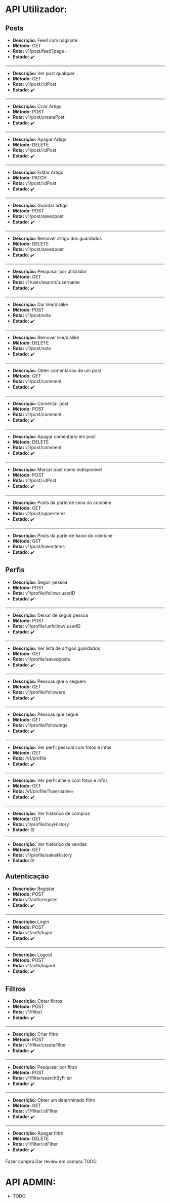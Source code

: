 # API Utilizador:

## Posts

- **Descrição:** Feed com paginate
- **Método:** GET
- **Rota:** v1/post/feed?page=
- **Estado:** :heavy_check_mark:

---

- **Descrição:** Ver post qualquer
- **Método:** GET
- **Rota:** v1/post/:idPost
- **Estado:** :heavy_check_mark:

---

- **Descrição:** Criar Artigo
- **Método:** POST
- **Rota:** v1/post/createPost
- **Estado:** :heavy_check_mark:

---

- **Descrição:** Apagar Artigo
- **Método:** DELETE
- **Rota:** v1/post/:idPost
- **Estado:** :heavy_check_mark:

---

- **Descrição:** Editar Artigo
- **Método:** PATCH
- **Rota:** v1/post/:idPost
- **Estado:** :heavy_check_mark:

---

- **Descrição:** Guardar artigo
- **Método:** POST
- **Rota:** v1/post/savedpost
- **Estado:** :heavy_check_mark:

---

- **Descrição:** Remover artigo dos guardados
- **Método:** DELETE
- **Rota:** v1/post/savedpost
- **Estado:** :heavy_check_mark:

---

- **Descrição:** Pesquisar por utilizador
- **Método:** GET
- **Rota:** v1/user/search/:username
- **Estado:** :heavy_check_mark:

---

- **Descrição:** Dar like/dislike
- **Método:** POST
- **Rota:** v1/post/vote
- **Estado:** :heavy_check_mark:

---
- **Descrição:** Remover like/dislike
- **Método:** DELETE
- **Rota:** v1/post/vote
- **Estado:** :heavy_check_mark:

---

- **Descrição:** Obter comentários de um post
- **Método:** GET
- **Rota:** v1/post/comment
- **Estado:** :heavy_check_mark:

---

- **Descrição:** Comentar post
- **Método:** POST
- **Rota:** v1/post/comment
- **Estado:** :heavy_check_mark:

---

- **Descrição:** Apagar comentário em post
- **Método:** DELETE
- **Rota:** v1/post/comment
- **Estado:** :heavy_check_mark:

---

- **Descrição:** Marcar post como indisponível
- **Método:** POST
- **Rota:** v1/post/:idPost
- **Estado:** :heavy_check_mark:

---

- **Descrição:** Posts da parte de cima do combine
- **Método:** GET
- **Rota:** v1/post/upperitems
- **Estado:** :heavy_check_mark:

---

- **Descrição:** Posts da parte de baixo do combine
- **Método:** GET
- **Rota:** v1/post/loweritems
- **Estado:** :heavy_check_mark:

## Perfis

- **Descrição:** Seguir pessoa
- **Método:** POST
- **Rota:** v1/profile/follow/:userID
- **Estado:** :heavy_check_mark:

---

- **Descrição:** Deixar de seguir pessoa
- **Método:** POST
- **Rota:** v1/profile/unfollow/:userID
- **Estado:** :heavy_check_mark:

---

- **Descrição:** Ver lista de artigos guardados
- **Método:** GET
- **Rota:** v1/profile/savedposts
- **Estado:** :heavy_check_mark:

---

- **Descrição:** Pessoas que o seguem
- **Método:** GET
- **Rota:** v1/profile/followers
- **Estado:** :heavy_check_mark:

---

- **Descrição:** Pessoas que segue
- **Método:** GET
- **Rota:** v1/profile/followings
- **Estado:** :heavy_check_mark:

---

- **Descrição:** Ver perfil pessoal com fotos e infos
- **Método:** GET
- **Rota:** /v1/profile
- **Estado:** :heavy_check_mark:

---

- **Descrição:** Ver perfil alheio com fotos e infos
- **Método:** GET
- **Rota:** /v1/profile/?username=
- **Estado:** :heavy_check_mark:

---

- **Descrição:** Ver histórico de compras
- **Método:** GET
- **Rota:** v1/profile/buyHistory
- **Estado:** &#9746;

---

- **Descrição:** Ver histórico de vendas
- **Método:** GET
- **Rota:** v1/profile/salesHistory
- **Estado:** &#9746;

## Autenticação

- **Descrição:** Registar
- **Método:** POST
- **Rota:** v1/auth/register
- **Estado:** :heavy_check_mark:

---

- **Descrição:** Login
- **Método:** POST
- **Rota:** v1/auth/login
- **Estado:** :heavy_check_mark:

---

- **Descrição:** Logout
- **Método:** POST
- **Rota:** v1/auth/logout
- **Estado:** :heavy_check_mark:

## Filtros

- **Descrição:** Obter filtros
- **Método:** POST
- **Rota:** v1/filter/
- **Estado:** :heavy_check_mark:

---

- **Descrição:** Criar filtro
- **Método:** POST
- **Rota:** v1/filter/createFilter
- **Estado:** :heavy_check_mark:

---

- **Descrição:** Pesquisar por filtro
- **Método:** POST
- **Rota:** v1/filter/searchByFilter
- **Estado:** :heavy_check_mark:

---

- **Descrição:** Obter um determinado filtro
- **Método:** GET
- **Rota:** v1/filter/:idFilter
- **Estado:** :heavy_check_mark:

---

- **Descrição:** Apagar filtro
- **Método:** DELETE
- **Rota:** v1/filter/:idFilter
- **Estado:** :heavy_check_mark:


Fazer compra
Dar review em compra
TODO

# API ADMIN:

- TODO
